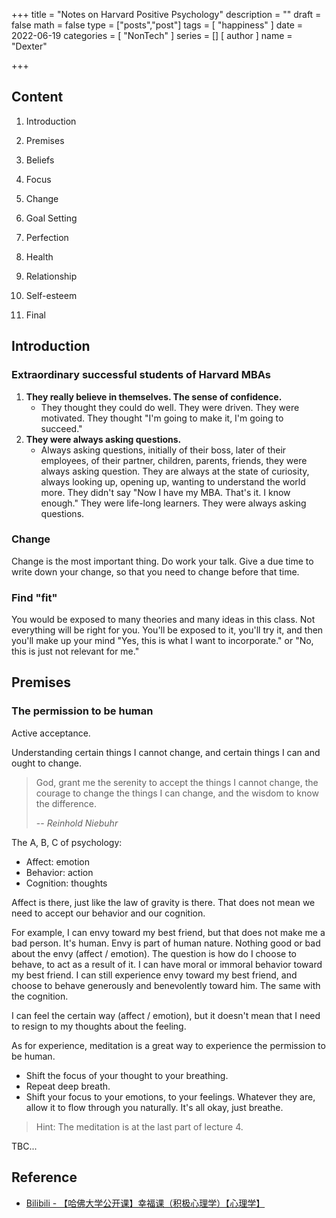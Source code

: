 +++
title = "Notes on Harvard Positive Psychology"
description = ""
draft = false
math = false
type = ["posts","post"]
tags = [
    "happiness"
]
date = 2022-06-19
categories = [
    "NonTech"
]
series = []
[ author ]
  name = "Dexter"

+++



## Content



1. Introduction

2. Premises

3. Beliefs

4. Focus

5. Change

6. Goal Setting

7. Perfection

8. Health

9. Relationship

10. Self-esteem
11. Final



## Introduction



### Extraordinary successful students of Harvard MBAs

1. **They really believe in themselves. The sense of confidence.**
   - They thought they could do well. They were driven. They were motivated. They thought "I'm going to make it, I'm going to succeed."
2. **They were always asking questions.**
   - Always asking questions, initially of their boss, later of their employees, of their partner, children, parents, friends, they were always asking question. They are always at the state of curiosity, always looking up, opening up, wanting to understand the world more. They didn't say "Now I have my MBA. That's it. I know enough." They were life-long learners. They were always asking questions.



### Change

Change is the most important thing. Do work your talk. Give a due time to write down your change, so that you need to change before that time.



### Find "fit"

You would be exposed to many theories and many ideas in this class. Not everything will be right for you. You'll be exposed to it, you'll try it, and then you'll make up your mind "Yes, this is what I want to incorporate." or "No, this is just not relevant for me."



## Premises



### The permission to be human

Active acceptance.

Understanding certain things I cannot change, and certain things I can and ought to change.

> God, grant me the serenity to accept the things I cannot change, the courage to change the things I can change, and the wisdom to know the difference.
>
> -- <cite>Reinhold Niebuhr</cite>

The A, B, C of psychology:

- Affect: emotion
- Behavior: action
- Cognition: thoughts

Affect is there, just like the law of gravity is there. That does not mean we need to accept our behavior and our cognition.

For example, I can envy toward my best friend, but that does not make me a bad person. It's human. Envy is part of human nature. Nothing good or bad about the envy (affect / emotion). The question is how do I choose to behave, to act as a result of it. I can have moral or immoral behavior toward my best friend. I can still experience envy toward my best friend, and choose to behave generously and benevolently toward him. The same with the cognition.

I can feel the certain way (affect / emotion), but it doesn't mean that I need to resign to my thoughts about the feeling.

As for experience, meditation is a great way to experience the permission to be human.

- Shift the focus of your thought to your breathing.
- Repeat deep breath.
- Shift your focus to your emotions, to your feelings. Whatever they are, allow it to flow through you naturally. It's all okay, just breathe.

> Hint: The meditation is at the last part of lecture 4.



TBC...



## Reference

- [Bilibili - 【哈佛大学公开课】幸福课（积极心理学）【心理学】](https://www.bilibili.com/video/BV1kx411S7ZU)
